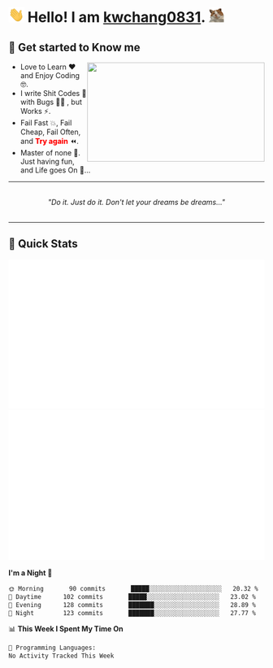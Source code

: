 <h1> <img src="./assets/hi.gif" height="30px"> Hello! I am <a href="https://github.com/kwchang0831">kwchang0831</a>. <img src="./assets/cool-cat.gif" height="30px"> </h1>
</h1>

## 🎉 Get started to Know me

<a href="#"><img align="right" src="https://media.tenor.com/S5qCffxIFdUAAAAC/the-muppet-kermit-the-frog.gif" width="349" height="195" /></a>

- Love to Learn ❤️ and Enjoy Coding 🤓.
- I write Shit Codes 💩 with Bugs 🐛🐛 , but Works ⚡️.
- Fail Fast 💥, Fail Cheap, Fail Often, and <span style="color:red;font-weight:800;">Try again</span> ⏪️.
- Master of none 🤪. Just having fun, and Life goes On 🌱...

<hr/>
<br/>
<div align="center">
<i>"Do it. Just do it. Don't let your dreams be dreams..." </i>
</div>
<br/>
<hr/>

## 🙈 Quick Stats

![](https://raw.githubusercontent.com/kwchang0831/kwchang0831/output/generated/overview.svg)
![](https://raw.githubusercontent.com/kwchang0831/kwchang0831/output/generated/languages.svg)

<!--START_SECTION:waka-->
**I'm a Night 🦉** 

```text
🌞 Morning       90 commits       █████░░░░░░░░░░░░░░░░░░░░   20.32 % 
🌆 Daytime      102 commits       █████░░░░░░░░░░░░░░░░░░░░   23.02 % 
🌃 Evening      128 commits       ███████░░░░░░░░░░░░░░░░░░   28.89 % 
🌙 Night        123 commits       ███████░░░░░░░░░░░░░░░░░░   27.77 % 

```


📊 **This Week I Spent My Time On** 

```text
💬 Programming Languages: 
No Activity Tracked This Week

```


<!--END_SECTION:waka-->
